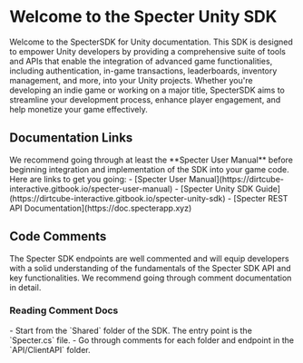 <h1>Welcome to the Specter Unity SDK</h1>

Welcome to the SpecterSDK for Unity documentation. This SDK is designed to empower Unity developers by providing 
a comprehensive suite of tools and APIs that enable the integration of advanced game functionalities, including 
authentication, in-game transactions, leaderboards, inventory management, and more, into your Unity projects. 
Whether you're developing an indie game or working on a major title, SpecterSDK aims to streamline your development 
process, enhance player engagement, and help monetize your game effectively.

<h2>Documentation Links</h2>
We recommend going through at least the **Specter User Manual** before beginning integration and implementation
of the SDK into your game code. Here are links to get you going:
- [Specter User Manual](https://dirtcube-interactive.gitbook.io/specter-user-manual)
- [Specter Unity SDK Guide](https://dirtcube-interactive.gitbook.io/specter-unity-sdk)
- [Specter REST API Documentation](https://doc.specterapp.xyz)

<h2>Code Comments</h2>

The Specter SDK endpoints are well commented and will equip developers with a solid understanding
of the fundamentals of the Specter SDK API and key functionalities. We recommend going through comment
documentation in detail.

<h3>Reading Comment Docs</h3>
- Start from the `Shared` folder of the SDK. The entry point is the `Specter.cs` file.
- Go through comments for each folder and endpoint in the `API/ClientAPI` folder.